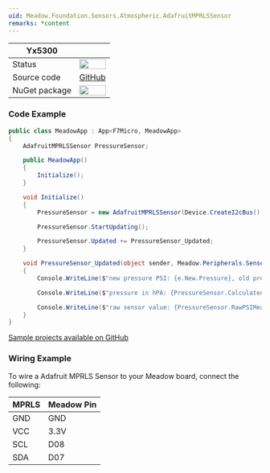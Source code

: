 ```yaml
---
uid: Meadow.Foundation.Sensors.Atmospheric.AdafruitMPRLSSensor
remarks: *content
---
```


| Yx5300           |             |
|------------------|-------------|
| Status           | <img src="https://img.shields.io/badge/Working-brightgreen" style="width: auto; height: -webkit-fill-available;" /> |
| Source code      | [GitHub](https://github.com/WildernessLabs/Meadow.Foundation/tree/WIP/Source/Meadow.Foundation.Peripherals/Sensors.Atmospheric.AdafruitMPRLS)  |
| NuGet package    | <a href="https://www.nuget.org/packages/Meadow.Foundation.Sensors.Atmospheric.AdafruitMPRLSSensor/" target="_blank"><img src="https://img.shields.io/nuget/v/Meadow.Foundation.Sensors.Atmospheric.AdafruitMPRLSSensor.svg?label=Meadow.Foundation.Sensors.Atmospheric.AdafruitMPRLSSensor" style="width: auto; height: -webkit-fill-available;" /></a> |

### Code Example

```csharp
public class MeadowApp : App<F7Micro, MeadowApp>
{
    AdafruitMPRLSSensor PressureSensor;

    public MeadowApp()
    {
        Initialize();
    }

    void Initialize()
    {
        PressureSensor = new AdafruitMPRLSSensor(Device.CreateI2cBus());

        PressureSensor.StartUpdating();

        PressureSensor.Updated += PressureSensor_Updated;
    }

    void PressureSensor_Updated(object sender, Meadow.Peripherals.Sensors.Atmospheric.AtmosphericConditionChangeResult e)
    {
        Console.WriteLine($"new pressure PSI: {e.New.Pressure}, old pressure PSI: {e.Old.Pressure}");

        Console.WriteLine($"pressure in hPA: {PressureSensor.CalculatedhPAMeasurement}");

        Console.WriteLine($"raw sensor value: {PressureSensor.RawPSIMeasurement}");
    }
}
```

[Sample projects available on GitHub](https://github.com/WildernessLabs/Meadow.Foundation/tree/WIP/Source/Meadow.Foundation.Peripherals/Sensors.Atmospheric.AdafruitMPRLS/Samples/AdafruitMPRLSSensor_Sample) 

### Wiring Example

To wire a Adafruit MPRLS Sensor to your Meadow board, connect the following:

| MPRLS  | Meadow Pin |
|--------|------------|
| GND    | GND        |
| VCC    | 3.3V       |
| SCL    | D08        |
| SDA    | D07        |